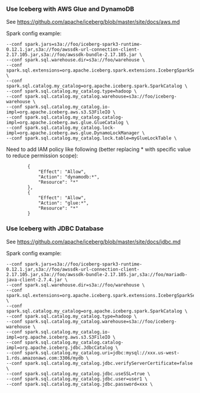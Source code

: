 
### Use Iceberg with AWS Glue and DynamoDB

See https://github.com/apache/iceberg/blob/master/site/docs/aws.md

Spark config example:

```
--conf spark.jars=s3a://foo/iceberg-spark3-runtime-0.12.1.jar,s3a://foo/awssdk-url-connection-client-2.17.105.jar,s3a://foo/awssdk-bundle-2.17.105.jar \
--conf spark.sql.warehouse.dir=s3a://foo/warehouse \
--conf spark.sql.extensions=org.apache.iceberg.spark.extensions.IcebergSparkSessionExtensions \
--conf spark.sql.catalog.my_catalog=org.apache.iceberg.spark.SparkCatalog \
--conf spark.sql.catalog.my_catalog.type=hadoop \
--conf spark.sql.catalog.my_catalog.warehouse=s3a://foo/iceberg-warehouse \
--conf spark.sql.catalog.my_catalog.io-impl=org.apache.iceberg.aws.s3.S3FileIO \
--conf spark.sql.catalog.my_catalog.catalog-impl=org.apache.iceberg.aws.glue.GlueCatalog \
--conf spark.sql.catalog.my_catalog.lock-impl=org.apache.iceberg.aws.glue.DynamoLockManager \
--conf spark.sql.catalog.my_catalog.lock.table=myGlueLockTable \
```

Need to add IAM policy like following (better replacing * with specific value to reduce permission scope):

```
        {
            "Effect": "Allow",
            "Action": "dynamodb:*",
            "Resource": "*"
        },
        {
            "Effect": "Allow",
            "Action": "glue:*",
            "Resource": "*"
        }
```

### Use Iceberg with JDBC Database

See https://github.com/apache/iceberg/blob/master/site/docs/jdbc.md

Spark config example:

```
--conf spark.jars=s3a://foo/iceberg-spark3-runtime-0.12.1.jar,s3a://foo/awssdk-url-connection-client-2.17.105.jar,s3a://foo/awssdk-bundle-2.17.105.jar,s3a://foo/mariadb-java-client-2.7.4.jar \
--conf spark.sql.warehouse.dir=s3a://foo/warehouse \
--conf spark.sql.extensions=org.apache.iceberg.spark.extensions.IcebergSparkSessionExtensions \
--conf spark.sql.catalog.my_catalog=org.apache.iceberg.spark.SparkCatalog \
--conf spark.sql.catalog.my_catalog.type=hadoop \
--conf spark.sql.catalog.my_catalog.warehouse=s3a://foo/iceberg-warehouse \
--conf spark.sql.catalog.my_catalog.io-impl=org.apache.iceberg.aws.s3.S3FileIO \
--conf spark.sql.catalog.my_catalog.catalog-impl=org.apache.iceberg.jdbc.JdbcCatalog \
--conf spark.sql.catalog.my_catalog.uri=jdbc:mysql://xxx.us-west-1.rds.amazonaws.com:3306/mydb \
--conf spark.sql.catalog.my_catalog.jdbc.verifyServerCertificate=false \
--conf spark.sql.catalog.my_catalog.jdbc.useSSL=true \
--conf spark.sql.catalog.my_catalog.jdbc.user=user1 \
--conf spark.sql.catalog.my_catalog.jdbc.password=xxx \
```
